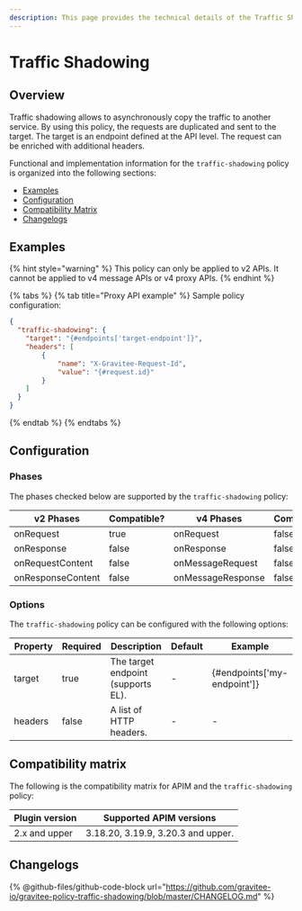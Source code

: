 ```yaml
---
description: This page provides the technical details of the Traffic Shadowing policy
---
```


# Traffic Shadowing

## Overview

Traffic shadowing allows to asynchronously copy the traffic to another service. By using this policy, the requests are duplicated and sent to the target. The target is an endpoint defined at the API level. The request can be enriched with additional headers.

Functional and implementation information for the `traffic-shadowing` policy is organized into the following sections:

* [Examples](traffic-shadowing.md#examples)
* [Configuration](traffic-shadowing.md#configuration)
* [Compatibility Matrix](traffic-shadowing.md#compatibility-matrix)
* [Changelogs](traffic-shadowing.md#changelogs)

## Examples

{% hint style="warning" %}
This policy can only be applied to v2 APIs. It cannot be applied to v4 message APIs or v4 proxy APIs.
{% endhint %}

{% tabs %}
{% tab title="Proxy API example" %}
Sample policy configuration:

```json
{
  "traffic-shadowing": {
    "target": "{#endpoints['target-endpoint']}",
    "headers": [
        {
            "name": "X-Gravitee-Request-Id",
            "value": "{#request.id}"
        }
    ]
  }
}
```
{% endtab %}
{% endtabs %}

## Configuration

### Phases

The phases checked below are supported by the `traffic-shadowing` policy:

<table data-full-width="false"><thead><tr><th width="209">v2 Phases</th><th width="138" data-type="checkbox">Compatible?</th><th width="211.41136671177264">v4 Phases</th><th data-type="checkbox">Compatible?</th></tr></thead><tbody><tr><td>onRequest</td><td>true</td><td>onRequest</td><td>false</td></tr><tr><td>onResponse</td><td>false</td><td>onResponse</td><td>false</td></tr><tr><td>onRequestContent</td><td>false</td><td>onMessageRequest</td><td>false</td></tr><tr><td>onResponseContent</td><td>false</td><td>onMessageResponse</td><td>false</td></tr></tbody></table>

### Options

The `traffic-shadowing` policy can be configured with the following options:

<table><thead><tr><th width="147">Property</th><th data-type="checkbox">Required</th><th width="228">Description</th><th width="87">Default</th><th>Example</th></tr></thead><tbody><tr><td>target</td><td>true</td><td>The target endpoint (supports EL).</td><td>-</td><td>{#endpoints['my-endpoint']}</td></tr><tr><td>headers</td><td>false</td><td>A list of HTTP headers.</td><td>-</td><td>-</td></tr></tbody></table>

## Compatibility matrix

The following is the compatibility matrix for APIM and the `traffic-shadowing` policy:

| Plugin version | Supported APIM versions            |
| -------------- | ---------------------------------- |
| 2.x and upper  | 3.18.20, 3.19.9, 3.20.3 and upper. |

## Changelogs

{% @github-files/github-code-block url="https://github.com/gravitee-io/gravitee-policy-traffic-shadowing/blob/master/CHANGELOG.md" %}
